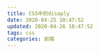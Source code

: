 ```yaml
---
title: CSS中的disaply
date: 2020-04-25 10:47:52
updated: 2020-04-26 10:47:52
tags: css
categories: 前端
---
```

